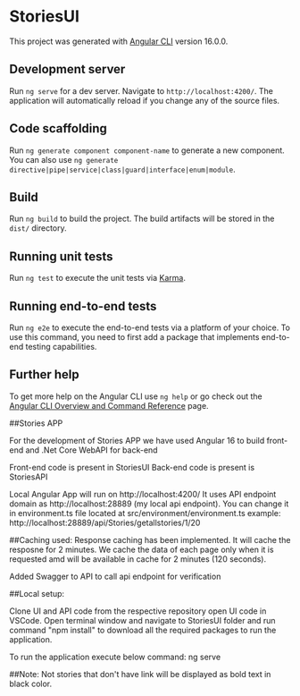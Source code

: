 # StoriesUI

This project was generated with [Angular CLI](https://github.com/angular/angular-cli) version 16.0.0.

## Development server

Run `ng serve` for a dev server. Navigate to `http://localhost:4200/`. The application will automatically reload if you change any of the source files.

## Code scaffolding

Run `ng generate component component-name` to generate a new component. You can also use `ng generate directive|pipe|service|class|guard|interface|enum|module`.

## Build

Run `ng build` to build the project. The build artifacts will be stored in the `dist/` directory.

## Running unit tests

Run `ng test` to execute the unit tests via [Karma](https://karma-runner.github.io).

## Running end-to-end tests

Run `ng e2e` to execute the end-to-end tests via a platform of your choice. To use this command, you need to first add a package that implements end-to-end testing capabilities.

## Further help

To get more help on the Angular CLI use `ng help` or go check out the [Angular CLI Overview and Command Reference](https://angular.io/cli) page.



##Stories APP

For the development of Stories APP we have used Angular 16 to build front-end and .Net Core WebAPI for back-end


Front-end code is present in StoriesUI 
Back-end code is present is StoriesAPI


Local Angular App will run on http://localhost:4200/
		It uses API endpoint domain as http://localhost:28889 (my local api endpoint). You can change it in environment.ts file located at src/environment/environment.ts
		example: http://localhost:28889/api/Stories/getallstories/1/20
		
		
##Caching used:
Response caching has been implemented.
It will cache the resposne for 2 minutes.
We cache the data of each page only when it is requested amd will be available in cache for 2 minutes (120 seconds).

Added Swagger to API to call api endpoint for verification


##Local setup:

Clone UI and API code from the respective repository
open UI code in VSCode.
Open terminal window and navigate to StoriesUI folder and run command "npm install" to download all the required packages to run the application.

To run the application execute below command:
ng serve
		
		

		
##Note: Not stories that don't have link will be displayed as bold text in black color.

